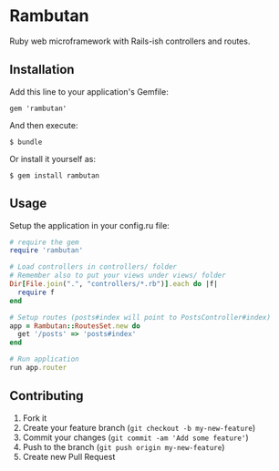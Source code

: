 # Rambutan

Ruby web microframework with Rails-ish controllers and routes.

## Installation

Add this line to your application's Gemfile:

    gem 'rambutan'

And then execute:

    $ bundle

Or install it yourself as:

    $ gem install rambutan

## Usage

Setup the application in your config.ru file:

```ruby
# require the gem
require 'rambutan'

# Load controllers in controllers/ folder
# Remember also to put your views under views/ folder
Dir[File.join(".", "controllers/*.rb")].each do |f|
  require f
end

# Setup routes (posts#index will point to PostsController#index)
app = Rambutan::RoutesSet.new do
  get '/posts' => 'posts#index'
end

# Run application
run app.router
```

## Contributing

1. Fork it
2. Create your feature branch (`git checkout -b my-new-feature`)
3. Commit your changes (`git commit -am 'Add some feature'`)
4. Push to the branch (`git push origin my-new-feature`)
5. Create new Pull Request
